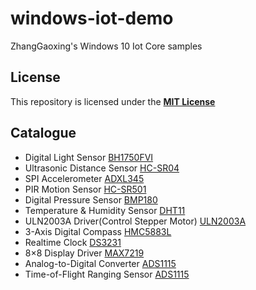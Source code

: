 # windows-iot-demo
ZhangGaoxing's Windows 10 Iot Core samples

## License
This repository is licensed under the [__MIT License__](https://github.com/ZhangGaoxing/windows-iot-demo/blob/master/LICENSE)

## Catalogue
* Digital Light Sensor [BH1750FVI](https://github.com/ZhangGaoxing/windows-iot-demo/tree/master/BH1750FVI)
* Ultrasonic Distance Sensor [HC-SR04](https://github.com/ZhangGaoxing/windows-iot-demo/tree/master/HC_SR04)
* SPI Accelerometer [ADXL345](https://github.com/ZhangGaoxing/windows-iot-demo/tree/master/ADXL345)
* PIR Motion Sensor [HC-SR501](https://github.com/ZhangGaoxing/windows-iot-demo/tree/master/HC_SR501)
* Digital Pressure Sensor [BMP180](https://github.com/ZhangGaoxing/windows-iot-demo/tree/master/BMP180)
* Temperature & Humidity Sensor [DHT11](https://github.com/ZhangGaoxing/windows-iot-demo/tree/master/DHT11)
* ULN2003A Driver(Control Stepper Motor) [ULN2003A](https://github.com/ZhangGaoxing/windows-iot-demo/tree/master/ULN2003A)
* 3-Axis Digital Compass [HMC5883L](https://github.com/ZhangGaoxing/windows-iot-demo/tree/master/HMC5883L)
* Realtime Clock [DS3231](https://github.com/ZhangGaoxing/windows-iot-demo/tree/master/DS3231)
* 8×8 Display Driver [MAX7219](https://github.com/ZhangGaoxing/windows-iot-demo/tree/master/MAX7219)
* Analog-to-Digital Converter [ADS1115](https://github.com/ZhangGaoxing/windows-iot-demo/tree/master/ADS1115)
* Time-of-Flight Ranging Sensor [ADS1115](https://github.com/ZhangGaoxing/windows-iot-demo/tree/master/VL53L0X)
